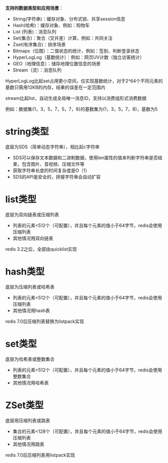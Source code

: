 **支持的数据类型和应用场景**：

-  String(字符串)：缓存对象、分布式锁、共享session信息
-  Hash(哈希)：缓存对象、例如：购物车
-  List (列表)：消息队列
-  Set(集合)：聚合（交并差）计算，例如：共同关注
-  Zset(有序集合)：排序场景
-  Bitmaps（位图）：二值状态的统计，例如：签到、判断登录状态
-  HyperLogLog（基数统计）：例如：网页UV计数（独立访客统计）
-  GEO（地理信息）：储存地理位置信息的场景
-  Stream（流）：消息队列

HyperLogLog比起set占用更小空间，仅实现基数统计，对于2^64个不同元素的基数只需用12KB的内存，结果的误差在一定范围内

stream比起list，自动生成全局唯一消息ID，支持以消费组形式消费数据

例如：数据集{1，3，5，7，5，7，8}的基数集为{1，3，5，7，8}，基数为5

# string类型

底层为SDS（简单动态字符串），相比起c字符串

- SDS可以保存文本数据和二进制数据，使用len属性的值来判断字符串是否结束，包含图片、音视频、压缩文件等
- 获取字符串长度的时间复杂度是O（1）
- SDS的API是安全的，拼接字符串会自动扩容
# list类型
底层为双向链表或压缩列表

- 列表的元素<512个（可配置），并且每个元素的值小于64字节，redis会使用压缩列表
- 其他情况用双向链表

redis 3.2之后，全部由quicklist实现

# hash类型

底层为压缩列表或哈希表

- 列表的元素<512个（可配置），并且每个元素的值小于64字节，redis会使用压缩列表
- 其他情况用hash表

redis 7.0后压缩列表替换为listpack实现

# set类型

底层为哈希表或整数集合

- 列表的元素<512个（可配置），并且每个元素的值小于64字节，redis会使用整数集合
- 其他情况用哈希表

# ZSet类型

底层用压缩列表或跳表

- 集合的元素<128个（可配置），并且每个元素的值小于64字节，redis会使用压缩列表
- 其他情况用跳表

redis 7.0后压缩列表用listpack实现



